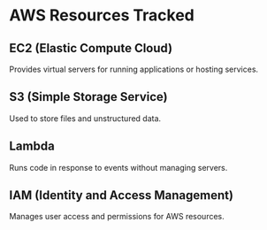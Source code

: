 # AWS Resources Tracked

## EC2 (Elastic Compute Cloud)
Provides virtual servers for running applications or hosting services.

## S3 (Simple Storage Service)
Used to store files and unstructured data.

## Lambda
Runs code in response to events without managing servers.

## IAM (Identity and Access Management)
Manages user access and permissions for AWS resources.
